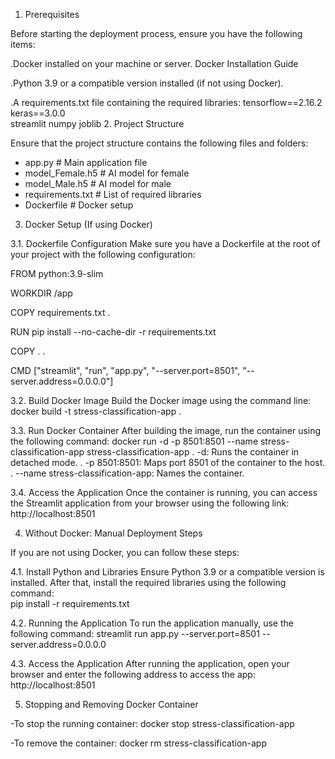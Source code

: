 1. Prerequisites

Before starting the deployment process, ensure you have the following items:

.Docker installed on your machine or server. Docker Installation Guide

.Python 3.9 or a compatible version installed (if not using Docker).

.A requirements.txt file containing the required libraries:
                                              tensorflow==2.16.2
                                              keras==3.0.0  
                                              streamlit
                                              numpy
                                              joblib
2. Project Structure
                                               
Ensure that the project structure contains the following files and folders:
- app.py             # Main application file
- model_Female.h5    # AI model for female
- model_Male.h5      # AI model for male
- requirements.txt   # List of required libraries
- Dockerfile         # Docker setup


3. Docker Setup (If using Docker)
                                               
3.1. Dockerfile Configuration
Make sure you have a Dockerfile at the root of your project with the following configuration: 

FROM python:3.9-slim

WORKDIR /app

COPY requirements.txt .

RUN pip install --no-cache-dir -r requirements.txt

COPY . .

CMD ["streamlit", "run", "app.py", "--server.port=8501", "--server.address=0.0.0.0"]

3.2. Build Docker Image
Build the Docker image using the command line:
docker build -t stress-classification-app .

3.3. Run Docker Container
After building the image, run the container using the following command:
docker run -d -p 8501:8501 --name stress-classification-app stress-classification-app
                                            .   -d: Runs the container in detached mode.
                                            .   -p 8501:8501: Maps port 8501 of the container to the host.
                                            .   --name stress-classification-app: Names the container.

3.4. Access the Application
Once the container is running, you can access the Streamlit application from your browser using the following link:
 http://localhost:8501


4. Without Docker: Manual Deployment Steps
                                               
If you are not using Docker, you can follow these steps:

4.1. Install Python and Libraries
Ensure Python 3.9 or a compatible version is installed. After that, install the required libraries using the following command:  
pip install -r requirements.txt

4.2. Running the Application
To run the application manually, use the following command:
streamlit run app.py --server.port=8501 --server.address=0.0.0.0

4.3. Access the Application
After running the application, open your browser and enter the following address to access the app:
http://localhost:8501

5. Stopping and Removing Docker Container
                                               
-To stop the running container: 
docker stop stress-classification-app

-To remove the container:
docker rm stress-classification-app
       
